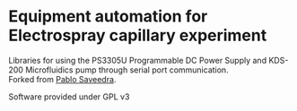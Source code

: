 # Equipment automation for Electrospray capillary experiment

Libraries for using the PS3305U Programmable DC Power Supply and KDS-200 Microfluidics pump through serial port communication.  
Forked from [Pablo Saveedra](https://github.com/pdoren/).


Software provided under GPL v3

